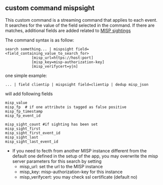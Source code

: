
## custom command mispsight
This custom command is a streaming command that applies to each event.
It searches for the value of the field selected in the command.
If there are matches, additional fields are added related to [MISP sightings](https://www.misp.software/2017/02/16/Sighting-The-Next-Level.html)

The command syntax is as follow:

    search something... | mispsight field=<field_containing_value_to_search_for> 
                [misp_url=https://host:port] 
                [misp_key=misp-authorization-key]
                [misp_verifycert=y|n]                 
                

one simple example:

    ... | field clientip | mispsight field=clientip | dedup misp_json

will add following fields 

    misp_value
    misp_fp  # if one attribute is tagged as false positive
    misp_fp_timestamp
    misp_fp_event_id

    misp_sight_count #if sighting has been set
    misp_sight_first
    misp_sight_first_event_id
    misp_sight_last
    misp_sight_last_event_id

- If you need to fecth from another MISP instance different from the default one defined in the setup of the app, you may overwrite the misp server parameters for this search by setting
    + misp_url: set the url to the MISP instance
    + misp_key: misp-authorization-key for this instance
    + misp_verifycert: you may check ssl certificate (default no)  